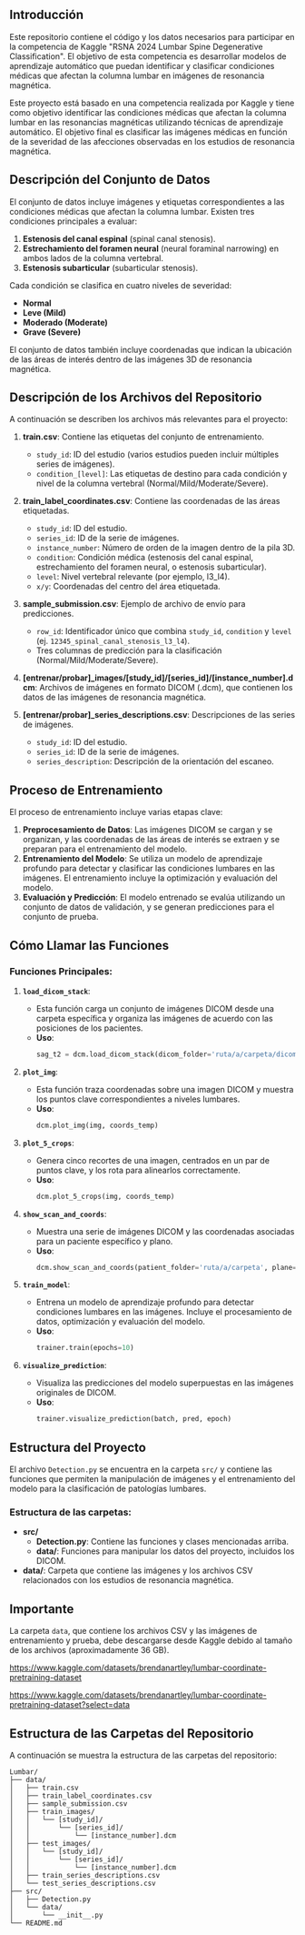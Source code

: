 ## Introducción

Este repositorio contiene el código y los datos necesarios para participar en la competencia de Kaggle "RSNA 2024 Lumbar Spine Degenerative Classification". El objetivo de esta competencia es desarrollar modelos de aprendizaje automático que puedan identificar y clasificar condiciones médicas que afectan la columna lumbar en imágenes de resonancia magnética.

Este proyecto está basado en una competencia realizada por Kaggle y tiene como objetivo identificar las condiciones médicas que afectan la columna lumbar en las resonancias magnéticas utilizando técnicas de aprendizaje automático. El objetivo final es clasificar las imágenes médicas en función de la severidad de las afecciones observadas en los estudios de resonancia magnética.

## Descripción del Conjunto de Datos

El conjunto de datos incluye imágenes y etiquetas correspondientes a las condiciones médicas que afectan la columna lumbar. Existen tres condiciones principales a evaluar:

1. **Estenosis del canal espinal** (spinal canal stenosis).
2. **Estrechamiento del foramen neural** (neural foraminal narrowing) en ambos lados de la columna vertebral.
3. **Estenosis subarticular** (subarticular stenosis).

Cada condición se clasifica en cuatro niveles de severidad:

- **Normal**
- **Leve (Mild)**
- **Moderado (Moderate)**
- **Grave (Severe)**

El conjunto de datos también incluye coordenadas que indican la ubicación de las áreas de interés dentro de las imágenes 3D de resonancia magnética.

## Descripción de los Archivos del Repositorio

A continuación se describen los archivos más relevantes para el proyecto:

1. **train.csv**: Contiene las etiquetas del conjunto de entrenamiento.
   - `study_id`: ID del estudio (varios estudios pueden incluir múltiples series de imágenes).
   - `condition_[level]`: Las etiquetas de destino para cada condición y nivel de la columna vertebral (Normal/Mild/Moderate/Severe).

2. **train_label_coordinates.csv**: Contiene las coordenadas de las áreas etiquetadas.
   - `study_id`: ID del estudio.
   - `series_id`: ID de la serie de imágenes.
   - `instance_number`: Número de orden de la imagen dentro de la pila 3D.
   - `condition`: Condición médica (estenosis del canal espinal, estrechamiento del foramen neural, o estenosis subarticular).
   - `level`: Nivel vertebral relevante (por ejemplo, l3_l4).
   - `x/y`: Coordenadas del centro del área etiquetada.

3. **sample_submission.csv**: Ejemplo de archivo de envío para predicciones.
   - `row_id`: Identificador único que combina `study_id`, `condition` y `level` (ej. `12345_spinal_canal_stenosis_l3_l4`).
   - Tres columnas de predicción para la clasificación (Normal/Mild/Moderate/Severe).

4. **[entrenar/probar]_images/[study_id]/[series_id]/[instance_number].dcm**: Archivos de imágenes en formato DICOM (.dcm), que contienen los datos de las imágenes de resonancia magnética.

5. **[entrenar/probar]_series_descriptions.csv**: Descripciones de las series de imágenes.
   - `study_id`: ID del estudio.
   - `series_id`: ID de la serie de imágenes.
   - `series_description`: Descripción de la orientación del escaneo.

## Proceso de Entrenamiento

El proceso de entrenamiento incluye varias etapas clave:

1. **Preprocesamiento de Datos**: Las imágenes DICOM se cargan y se organizan, y las coordenadas de las áreas de interés se extraen y se preparan para el entrenamiento del modelo.
2. **Entrenamiento del Modelo**: Se utiliza un modelo de aprendizaje profundo para detectar y clasificar las condiciones lumbares en las imágenes. El entrenamiento incluye la optimización y evaluación del modelo.
3. **Evaluación y Predicción**: El modelo entrenado se evalúa utilizando un conjunto de datos de validación, y se generan predicciones para el conjunto de prueba.

## Cómo Llamar las Funciones

### Funciones Principales:

1. **`load_dicom_stack`**:
   - Esta función carga un conjunto de imágenes DICOM desde una carpeta específica y organiza las imágenes de acuerdo con las posiciones de los pacientes.
   - **Uso**:
     ```python
     sag_t2 = dcm.load_dicom_stack(dicom_folder='ruta/a/carpeta/dicom', plane='axial')
     ```

2. **`plot_img`**:
   - Esta función traza coordenadas sobre una imagen DICOM y muestra los puntos clave correspondientes a niveles lumbares.
   - **Uso**:
     ```python
     dcm.plot_img(img, coords_temp)
     ```

3. **`plot_5_crops`**:
   - Genera cinco recortes de una imagen, centrados en un par de puntos clave, y los rota para alinearlos correctamente.
   - **Uso**:
     ```python
     dcm.plot_5_crops(img, coords_temp)
     ```

4. **`show_scan_and_coords`**:
   - Muestra una serie de imágenes DICOM y las coordenadas asociadas para un paciente específico y plano.
   - **Uso**:
     ```python
     dcm.show_scan_and_coords(patient_folder='ruta/a/carpeta', plane=1, level=2)
     ```

5. **`train_model`**:
   - Entrena un modelo de aprendizaje profundo para detectar condiciones lumbares en las imágenes. Incluye el procesamiento de datos, optimización y evaluación del modelo.
   - **Uso**:
     ```python
     trainer.train(epochs=10)
     ```

6. **`visualize_prediction`**:
   - Visualiza las predicciones del modelo superpuestas en las imágenes originales de DICOM.
   - **Uso**:
     ```python
     trainer.visualize_prediction(batch, pred, epoch)
     ```

## Estructura del Proyecto

El archivo `Detection.py` se encuentra en la carpeta `src/` y contiene las funciones que permiten la manipulación de imágenes y el entrenamiento del modelo para la clasificación de patologías lumbares.

### Estructura de las carpetas:
- **src/**
  - **Detection.py**: Contiene las funciones y clases mencionadas arriba.
  - **data/**: Funciones para manipular los datos del proyecto, incluidos los DICOM.
- **data/**: Carpeta que contiene las imágenes y los archivos CSV relacionados con los estudios de resonancia magnética.

## Importante
La carpeta `data`, que contiene los archivos CSV y las imágenes de entrenamiento y prueba, debe descargarse desde Kaggle debido al tamaño de los archivos (aproximadamente 36 GB).

 https://www.kaggle.com/datasets/brendanartley/lumbar-coordinate-pretraining-dataset

 https://www.kaggle.com/datasets/brendanartley/lumbar-coordinate-pretraining-dataset?select=data

## Estructura de las Carpetas del Repositorio

A continuación se muestra la estructura de las carpetas del repositorio:

```
Lumbar/
├── data/
│   ├── train.csv
│   ├── train_label_coordinates.csv
│   ├── sample_submission.csv
│   ├── train_images/
│   │   └── [study_id]/
│   │       └── [series_id]/
│   │           └── [instance_number].dcm
│   ├── test_images/
│   │   └── [study_id]/
│   │       └── [series_id]/
│   │           └── [instance_number].dcm
│   ├── train_series_descriptions.csv
│   └── test_series_descriptions.csv
├── src/
│   ├── Detection.py
│   └── data/
│       └── __init__.py
└── README.md
```